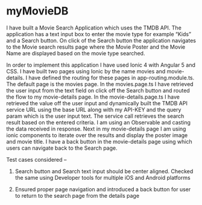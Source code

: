 # myMovieDB

I have built a Movie Search Application which uses the TMDB API. The application has a text input box to enter the movie type for example “Kids” and a Search button.  On click of the Search button the application navigates to the Movie search results page where the Movie Poster and the Movie Name are displayed based on the movie type searched.

In order to implement this application I have used Ionic 4 with Angular 5 and CSS. I have built two pages using Ionic by the name movies and movie-details. I have defined the routing for these pages in app-routing.module.ts. The default page is the movies page. In the movies.page.ts I have retrieved the user input from the text field on click off the Search button and routed the flow to my movie-details page. In the movie-details.page.ts I have retrieved the value off the user input and dynamically built the TMDB API service URL using the base URL along with my API-KEY and the query param which is the user input text. The service call retrieves the search result based on the entered criteria. I am using an Observable and casting the data received in response. Next in my movie-details page I am using ionic components to iterate over the results and display the poster image and movie title. I have a back button in the movie-details page using which users can navigate back to the Search page.

Test cases considered –

1. Search button and Search text input should be center aligned. Checked the same using Developer tools for multiple iOS and Android platforms

2. Ensured proper page navigation and introduced a back button for user to return to the search page from the details page
